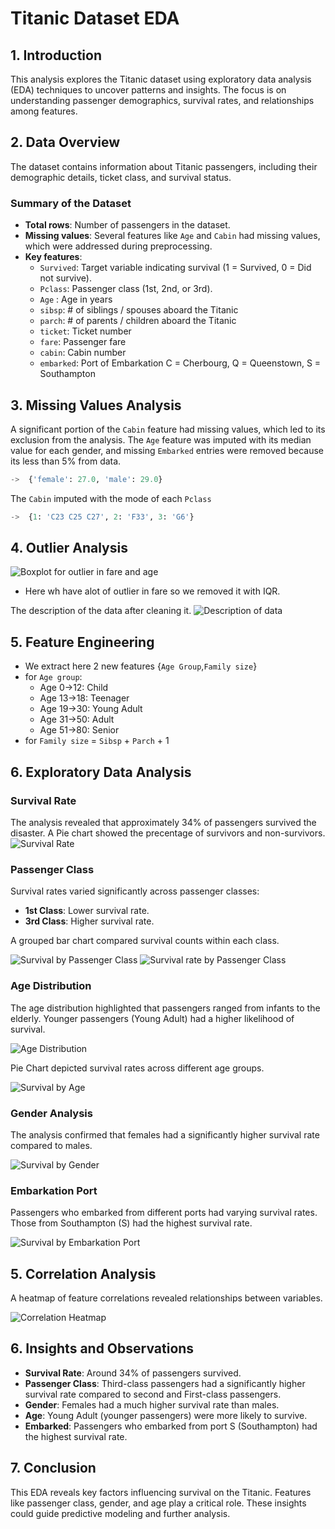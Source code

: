 # Titanic Dataset EDA

## 1. Introduction
This analysis explores the Titanic dataset using exploratory data analysis (EDA) techniques to uncover patterns and insights. The focus is on understanding passenger demographics, survival rates, and relationships among features.

## 2. Data Overview
The dataset contains information about Titanic passengers, including their demographic details, ticket class, and survival status. 

### Summary of the Dataset
- **Total rows**: Number of passengers in the dataset.
- **Missing values**: Several features like `Age` and `Cabin` had missing values, which were addressed during preprocessing.
- **Key features**: 
  - `Survived`: Target variable indicating survival (1 = Survived, 0 = Did not survive).
  - `Pclass`: Passenger class (1st, 2nd, or 3rd).
  - `Age` : Age in years
  - `sibsp`: 	# of siblings / spouses aboard the Titanic
  - `parch`: # of parents / children aboard the Titanic
  - `ticket`: Ticket number
  - `fare`: Passenger fare
  - `cabin`: Cabin number
  - `embarked`: Port of Embarkation     C = Cherbourg, Q = Queenstown, S = Southampton

## 3. Missing Values Analysis
A significant portion of the `Cabin` feature had missing values, which led to its exclusion from the analysis. The `Age` feature was imputed with its median value for each gender, and missing `Embarked` entries were removed because its less than 5% from data.
``` python
->  {'female': 27.0, 'male': 29.0}
```

The `Cabin` imputed with the mode of each `Pclass`
``` python
->  {1: 'C23 C25 C27', 2: 'F33', 3: 'G6'}
```

## 4. Outlier Analysis
![Boxplot for outlier in fare and age](images/outlier.png)
- Here wh have alot of outlier in fare so we removed it with IQR.

The description of the data after cleaning it.
![Description of data](images/description.png)

## 5. Feature Engineering
- We extract here 2 new features {`Age Group`,`Family size`}
- for `Age group`:
  - Age 0->12: Child
  - Age 13->18: Teenager
  - Age 19->30: Young Adult
  - Age 31->50: Adult
  - Age 51->80: Senior
- for `Family size` = `Sibsp` + `Parch` + 1

## 6. Exploratory Data Analysis

### Survival Rate
The analysis revealed that approximately 34% of passengers survived the disaster. A Pie chart showed the precentage of survivors and non-survivors.
![Survival Rate](images/survival_rate.png)


### Passenger Class
Survival rates varied significantly across passenger classes:
- **1st Class**: Lower survival rate.
- **3rd Class**: Higher survival rate.

A grouped bar chart compared survival counts within each class.

![Survival by Passenger Class](images/survived_for_each_pclass.png)
![Survival rate by Passenger Class](images/precentage_of_survived_for_each_class.png)

### Age Distribution
The age distribution highlighted that passengers ranged from infants to the elderly. Younger passengers (Young Adult) had a higher likelihood of survival.

![Age Distribution](images/distibution_of_age_survived.png)

Pie Chart depicted survival rates across different age groups.

![Survival by Age](images/precentage_survived_for_each_gender_group.png)

### Gender Analysis
The analysis confirmed that females had a significantly higher survival rate compared to males.

![Survival by Gender](images/percentage_survived_for_each_gender.png)

### Embarkation Port
Passengers who embarked from different ports had varying survival rates. Those from Southampton (S) had the highest survival rate.

![Survival by Embarkation Port](images/embarked_survival_rate.png)

## 5. Correlation Analysis
A heatmap of feature correlations revealed relationships between variables.

![Correlation Heatmap](images/corrolation.png)

## 6. Insights and Observations
- **Survival Rate**: Around 34% of passengers survived.
- **Passenger Class**: Third-class passengers had a significantly higher survival rate compared to second and First-class passengers.
- **Gender**: Females had a much higher survival rate than males.
- **Age**: Young Adult (younger passengers) were more likely to survive.
- **Embarked**: Passengers who embarked from port S (Southampton) had the highest survival rate.

## 7. Conclusion
This EDA reveals key factors influencing survival on the Titanic. Features like passenger class, gender, and age play a critical role. These insights could guide predictive modeling and further analysis.
